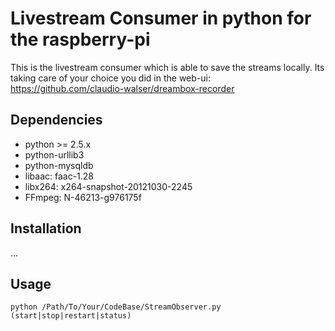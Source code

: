 # Livestream Consumer in python for the raspberry-pi

This is the livestream consumer which is able to save the streams locally.
Its taking care of your choice you did in the web-ui: https://github.com/claudio-walser/dreambox-recorder


## Dependencies
 - python >= 2.5.x
 - python-urllib3
 - python-mysqldb
 - libaac: faac-1.28
 - libx264: x264-snapshot-20121030-2245
 - FFmpeg: N-46213-g976175f

## Installation
...

## Usage
    python /Path/To/Your/CodeBase/StreamObserver.py (start|stop|restart|status)
